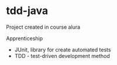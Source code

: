 # tdd-java

Project created in course alura

Apprenticeship

- JUnit, library for create automated tests
- TDD - test-driven development method
